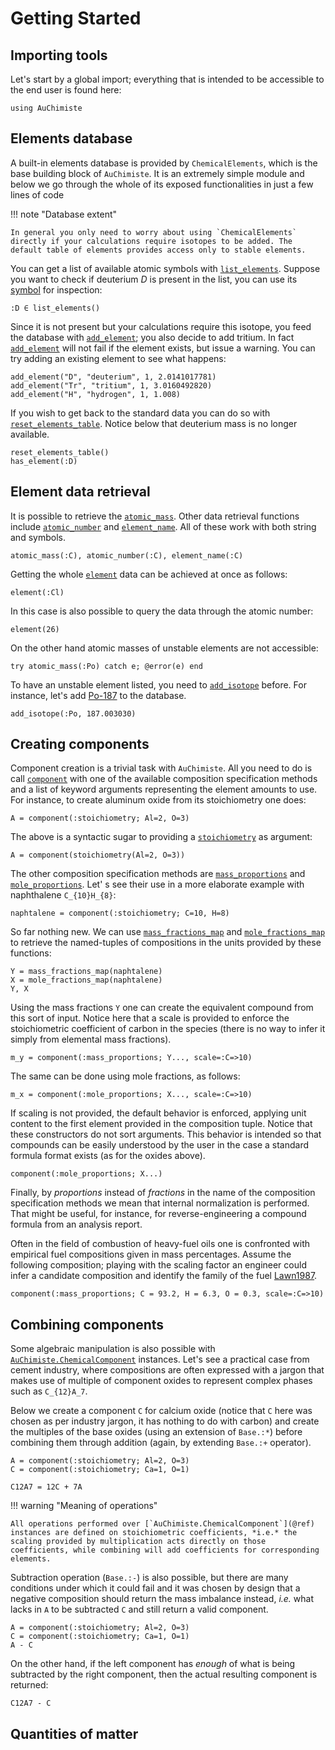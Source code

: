 # Getting Started

## Importing tools

Let's start by a global import; everything that is intended to be accessible to the end user is found here:

```@example getting-started-1
using AuChimiste
```

## Elements database

A built-in elements database is provided by `ChemicalElements`, which is the base building block of `AuChimiste`. It is an extremely simple module and below we go through the whole of its exposed functionalities in just a few lines of code

!!! note "Database extent"

    In general you only need to worry about using `ChemicalElements` directly if your calculations require isotopes to be added. The default table of elements provides access only to stable elements.

You can get a list of available atomic symbols with [`list_elements`](@ref). Suppose you want to check if deuterium *D* is present in the list, you can use its [symbol](https://docs.julialang.org/en/v1/base/base/#Core.Symbol) for inspection:

```@example getting-started-1
:D ∈ list_elements()
```

Since it is not present but your calculations require this isotope, you feed the database with [`add_element`](@ref); you also decide to add tritium. In fact [`add_element`](@ref) will not fail if the element exists, but issue a warning. You can try adding an existing element to see what happens:

```@example getting-started-1
add_element("D", "deuterium", 1, 2.0141017781)
add_element("Tr", "tritium", 1, 3.0160492820)
add_element("H", "hydrogen", 1, 1.008)
```

If you wish to get back to the standard data you can do so with [`reset_elements_table`](@ref). Notice below that deuterium mass is no longer available.

```@example getting-started-1
reset_elements_table()
has_element(:D)
```

## Element data retrieval

It is possible to retrieve the [`atomic_mass`](@ref). Other data retrieval functions include [`atomic_number`](@ref) and [`element_name`](@ref). All of these work with both string and symbols.

```@example getting-started-1
atomic_mass(:C), atomic_number(:C), element_name(:C)
```

Getting the whole [`element`](@ref) data can be achieved at once as follows:

```@example getting-started-1
element(:Cl)
```

In this case is also possible to query the data through the atomic number:

```@example getting-started-1
element(26)
```

On the other hand atomic masses of unstable elements are not accessible:

```@example getting-started-1
try atomic_mass(:Po) catch e; @error(e) end
```

To have an unstable element listed, you need to [`add_isotope`](@ref) before. For instance, let's add [Po-187](https://en.wikipedia.org/wiki/Isotopes_of_polonium) to the database.

```@example getting-started-1
add_isotope(:Po, 187.003030)
```

## Creating components

Component creation is a trivial task with `AuChimiste`. All you need to do is call [`component`](@ref) with one of the available composition specification methods and a list of keyword arguments representing the element amounts to use. For instance, to create aluminum oxide from its stoichiometry one does:

```@example getting-started-1
A = component(:stoichiometry; Al=2, O=3)
```

The above is a syntactic sugar to providing a [`stoichiometry`](@ref) as argument:

```@example getting-started-1
A = component(stoichiometry(Al=2, O=3))
```

The other composition specification methods are [`mass_proportions`](@ref) and [`mole_proportions`](@ref). Let' s see their use in a more elaborate example with naphthalene ``C_{10}H_{8}``:

```@example getting-started-1
naphtalene = component(:stoichiometry; C=10, H=8)
```

So far nothing new. We can use [`mass_fractions_map`](@ref) and [`mole_fractions_map`](@ref) to retrieve the named-tuples of compositions in the units provided by these functions:

```@example getting-started-1
Y = mass_fractions_map(naphtalene)
X = mole_fractions_map(naphtalene)
Y, X
```

Using the mass fractions `Y` one can create the equivalent compound from this sort of input. Notice here that a scale is provided to enforce the stoichiometric coefficient of carbon in the species (there is no way to infer it simply from elemental mass fractions).

```@example getting-started-1
m_y = component(:mass_proportions; Y..., scale=:C=>10)
```

The same can be done using mole fractions, as follows:

```@example getting-started-1
m_x = component(:mole_proportions; X..., scale=:C=>10)
```

If scaling is not provided, the default behavior is enforced, applying unit content to the first element provided in the composition tuple. Notice that these constructors do not sort arguments. This behavior is intended so that compounds can be easily understood by the user in the case a standard formula format exists (as for the oxides above).

```@example getting-started-1
component(:mole_proportions; X...)
```

Finally, by *proportions* instead of *fractions* in the name of the composition specification methods we mean that internal normalization is performed. That might be useful, for instance, for reverse-engineering a compound formula from an analysis report.

Often in the field of combustion of heavy-fuel oils one is confronted with empirical fuel compositions given in mass percentages. Assume the following composition; playing with the scaling factor an engineer could infer a candidate composition and identify the family of the fuel [Lawn1987](@cite).

```@example getting-started-1
component(:mass_proportions; C = 93.2, H = 6.3, O = 0.3, scale=:C=>10)
```

## Combining components

Some algebraic manipulation is also possible with [`AuChimiste.ChemicalComponent`](@ref) instances. Let's see a practical case from cement industry, where compositions are often expressed with a jargon that makes use of multiple of component oxides to represent complex phases such as ``C_{12}A_7``.

Below we create a component `C` for calcium oxide (notice that `C` here was chosen as per industry jargon, it has nothing to do with carbon) and create the multiples of the base oxides (using an extension of `Base.:*`) before combining them through addition (again, by extending `Base.:+` operator).

```@example getting-started-1
A = component(:stoichiometry; Al=2, O=3)
C = component(:stoichiometry; Ca=1, O=1)

C12A7 = 12C + 7A
```

!!! warning "Meaning of operations"

    All operations performed over [`AuChimiste.ChemicalComponent`](@ref) instances are defined on stoichiometric coefficients, *i.e.* the scaling provided by multiplication acts directly on those coefficients, while combining will add coefficients for corresponding elements.
   
Subtraction operation (`Base.:-`) is also possible, but there are many conditions under which it could fail and it was chosen by design that a negative composition should return the mass imbalance instead, *i.e.* what lacks in `A` to be subtracted `C` and still return a valid component.

```@example getting-started-1
A = component(:stoichiometry; Al=2, O=3)
C = component(:stoichiometry; Ca=1, O=1)
A - C
```

On the other hand, if the left component has *enough* of what is being subtracted by the right component, then the actual resulting component is returned:

```@example getting-started-1
C12A7 - C
```

## Quantities of matter
